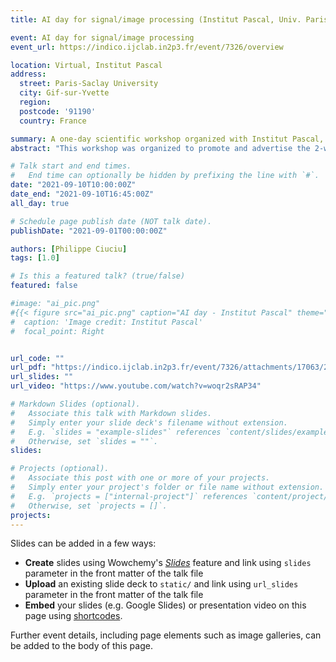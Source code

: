 ```yaml
---
title: AI day for signal/image processing (Institut Pascal, Univ. Paris-Saclay)

event: AI day for signal/image processing
event_url: https://indico.ijclab.in2p3.fr/event/7326/overview

location: Virtual, Institut Pascal 
address:
  street: Paris-Saclay University
  city: Gif-sur-Yvette
  region: 
  postcode: '91190'
  country: France

summary: A one-day scientific workshop organized with Institut Pascal, Univ. Paris-Saclay
abstract: "This workshop was organized to promote and advertise the 2-week summer thematic program that will be held in summer 2022 (June 27, July 8) on the same theme, namely Artificial Intelligence for signal & image processing by the same organizing team."

# Talk start and end times.
#   End time can optionally be hidden by prefixing the line with `#`.
date: "2021-09-10T10:00:00Z"
date_end: "2021-09-10T16:45:00Z"
all_day: true

# Schedule page publish date (NOT talk date).
publishDate: "2021-09-01T00:00:00Z"

authors: [Philippe Ciuciu]
tags: [1.0]

# Is this a featured talk? (true/false)
featured: false

#image: "ai_pic.png"
#{{< figure src="ai_pic.png" caption="AI day - Institut Pascal" theme="light" >}}
#  caption: 'Image credit: Institut Pascal'
#  focal_point: Right


url_code: ""
url_pdf: "https://indico.ijclab.in2p3.fr/event/7326/attachments/17063/22253/1.Laurent-Jacques_AI-ParisSaclay_Sep2021.pdf"
url_slides: ""
url_video: "https://www.youtube.com/watch?v=woqr2sRAP34"

# Markdown Slides (optional).
#   Associate this talk with Markdown slides.
#   Simply enter your slide deck's filename without extension.
#   E.g. `slides = "example-slides"` references `content/slides/example-slides.md`.
#   Otherwise, set `slides = ""`.
slides:

# Projects (optional).
#   Associate this post with one or more of your projects.
#   Simply enter your project's folder or file name without extension.
#   E.g. `projects = ["internal-project"]` references `content/project/deep-learning/index.md`.
#   Otherwise, set `projects = []`.
projects:
---
```


Slides can be added in a few ways:

- **Create** slides using Wowchemy's [*Slides*](https://wowchemy.com/docs/managing-content/#create-slides) feature and link using `slides` parameter in the front matter of the talk file
- **Upload** an existing slide deck to `static/` and link using `url_slides` parameter in the front matter of the talk file
- **Embed** your slides (e.g. Google Slides) or presentation video on this page using [shortcodes](https://wowchemy.com/docs/writing-markdown-latex/).

Further event details, including page elements such as image galleries, can be added to the body of this page.
